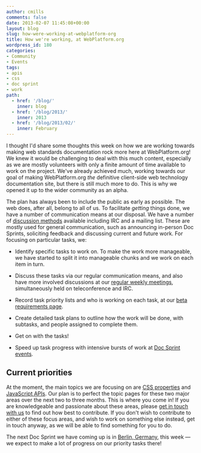 ```yaml
---
author: cmills
comments: false
date: 2013-02-07 11:45:08+00:00
layout: blog
slug: how-were-working-at-webplatform-org
title: How we're working, at WebPlatform.org
wordpress_id: 180
categories:
- Community
- Events
tags:
- apis
- css
- doc sprint
- work
path:
  - href: '/blog/'
    inner: blog
  - href: '/blog/2013/'
    inner: 2013
  - href: '/blog/2013/02/'
    inner: February
---
```


I thought I'd share some thoughts this week on how we are working towards making web standards documentation rock more here at WebPlatform.org! We knew it would be challenging to deal with this much content, especially as we are mostly volunteers with only a finite amount of time available to work on the project. We've already achieved much, working towards our goal of making WebPlatform.org _the_ definitive client-side web technology documentation site, but there is still much more to do. This is why we opened it up to the wider community as an alpha.

The plan has always been to include the public as early as possible. The web does, after all, belong to all of us. To facilitate _getting_ things done, we have a number of communication means at our disposal. We have a number of [discussion methods](http://docs.webplatform.org/wiki/WPD:discuss) available including IRC and a mailing list. These are mostly used for general communication, such as announcing in-person Doc Sprints, soliciting feedback and discussing current and future work. For focusing on particular tasks, we:




  * Identify specific tasks to work on. To make the work more manageable, we have started to split it into manageable chunks and we work on each item in turn.


  * Discuss these tasks via our regular communication means, and also have more involved discussions at our [regular weekly meetings](http://docs.webplatform.org/wiki/WPD:Meetings), simultaneously held on teleconference and IRC.


  * Record task priority lists and who is working on each task, at our [beta requirements page](http://docs.webplatform.org/wiki/WPD:Beta_Requirements).


  * Create detailed task plans to outline how the work will be done, with subtasks, and people assigned to complete them.


  * Get on with the tasks!


  * Speed up task progress with intensive bursts of work at [Doc Sprint events](http://docs.webplatform.org/wiki/WPD:Community/Community_Events).




## Current priorities


At the moment, the main topics we are focusing on are [CSS properties](http://docs.webplatform.org/wiki/WPD:Tasks/CSS_Property_Milestone) and [JavaScript APIs](http://docs.webplatform.org/wiki/WPD:Proposals/api_docs). Our plan is to perfect the topic pages for these two major areas over the next two to three months. This is where you come in! If you are knowledgeable and passionate about these areas, please [get in touch with us](http://docs.webplatform.org/wiki/TEST:discuss) to find out how best to contribute. If you don't wish to contribute to either of these focus areas, and wish to work on something else instead, get in touch anyway, as we will be able to find something for you to do.

The next Doc Sprint we have coming up is in [Berlin, Germany](http://web-platform-doc-sprint-berlin.eventbrite.com/#), this week — we expect to make a lot of progress on our priority tasks there!
